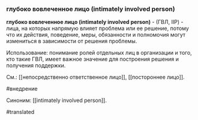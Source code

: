 ### глубоко вовлеченное лицо (intimately involved person)

**глубоко вовлеченное лицо (intimately involved person)** - (ГВЛ, IIP) - лица, на которых напрямую влияет проблема или ее решение, потому что их действия, поведение, меры, обязанности и полномочия могут измениться в зависимости от решения проблемы.

Использование: понимание ролей отдельных лиц в организации и того, кто такие ГВЛ, имеет важное значение для построения решения и получения поддержки.

См.: [[непосредственно ответственное лицо]], [[постороннее лицо]].

#внедрение

Синоним: [[intimately involved person]].

#translated
